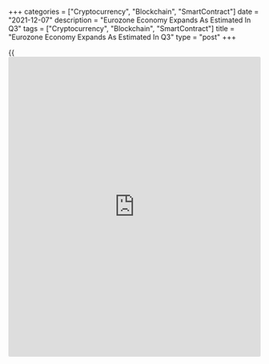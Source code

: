 +++
categories = ["Cryptocurrency", "Blockchain", "SmartContract"]
date = "2021-12-07"
description = "Eurozone Economy Expands As Estimated In Q3"
tags = ["Cryptocurrency", "Blockchain", "SmartContract"]
title = "Eurozone Economy Expands As Estimated In Q3"
type = "post"
+++

{{<iframe id="large-banner" src="https://www.bounty.group/#slide=9.0" width="100%" height="600" scrolling="no" style="border: 0px solid rgb(216, 221, 230); border-radius: 3px;">}}

The euro area [economy][1] expanded as initially estimated in the third
quarter largely driven by household spending, estimates released by
Eurostat showed on Tuesday.  
  
Gross domestic product grew at a steady pace of 2.2 percent in the third
quarter. The estimate for the second quarter was revised up from 2.1
percent and the third quarter rate was confirmed by Eurostat.

On a yearly basis, GDP advanced 3.9 percent instead of 3.7 percent
expansion estimated previously. However, this was slower than the second
quarter's 14.4 percent increase.

With Covid cases rising, governments tightening restrictions, and supply
problems constraining output, the economy looks set for a very weak
fourth quarter, Jack Allen-Reynolds, an economist at Capital Economics.  
  
Household consumption growth improved to 4.1 percent from 3.9 percent.
Meanwhile, the increase in government spending eased to 0.3 percent from
2.1 percent.

On the other hand, gross fixed capital formation dropped 0.9 percent,
reversing a 1.3 percent rise in the second quarter.

Both exports and imports grew at slower rates in the third quarter.
Shipments were up 1.2 percent and imports gained 0.7 percent.

Eurostat estimates showed that 161.0 million people were employed in the
third quarter. In relation to the COVID-19 pandemic, employment remained
0.3 million below the level of the fourth quarter of 2019.

The number of employed persons increased by 0.9 percent sequentially and
increased 2.1 percent from the same period last year.

The combination of GDP and employment data allows an estimation of labor
productivity. Productivity based on persons increased by 1.8 percent
from the same period last year. Based on hours worked, productivity rose
0.8 percent annually.

For comments and feedback [contact](https://www.playgroundfx.com/contact/): editorial@rtt[news](https://www.letsplayfx.com/blog/forex-news-website/).com

[Economic News][1]

 **What parts of the world are seeing the best (and worst) economic
performances lately? Click[here][2] to check out our [Econ Scorecard][2]
and find out! See up-to-the-moment [ranking](https://www.playgroundfx.com/blog/crypto-exchange-ranking/)s for the best and worst
performers in [GDP][3], [unemployment rate][4], [inflation][2] and much
more.**

   1. www.rtt[news](https://www.letsplayfx.com/blog/forex-news-website/).com/Content/EconomicNews.aspx
   2. www.rtt[news](https://www.letsplayfx.com/blog/forex-news-website/).com/economic-scorecard/world-rank/CPI/highest-performance.aspx
   3. www.rtt[news](https://www.letsplayfx.com/blog/forex-news-website/).com/economic-scorecard/world-rank/GDP/highest-performance.aspx
   4. www.rtt[news](https://www.letsplayfx.com/blog/forex-news-website/).com/economic-scorecard/world-rank/unemployment-rate/lowest-performance.aspx
